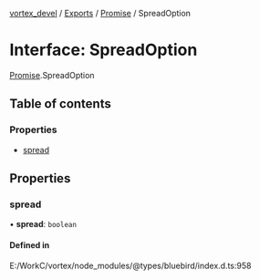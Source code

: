 [vortex_devel](../README.md) / [Exports](../modules.md) / [Promise](../modules/Promise.md) / SpreadOption

# Interface: SpreadOption

[Promise](../modules/Promise.md).SpreadOption

## Table of contents

### Properties

- [spread](Promise.SpreadOption.md#spread)

## Properties

### spread

• **spread**: `boolean`

#### Defined in

E:/WorkC/vortex/node_modules/@types/bluebird/index.d.ts:958
